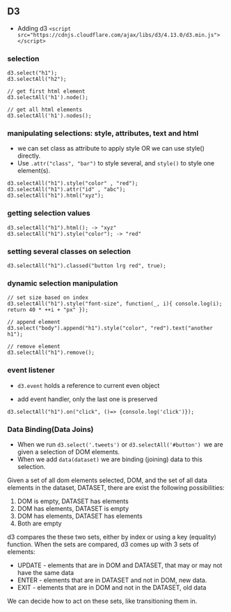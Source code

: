 ## D3

* Adding d3 `<script src="https://cdnjs.cloudflare.com/ajax/libs/d3/4.13.0/d3.min.js"></script>`

### selection
```
d3.select("h1");
d3.selectAll("h2");

// get first html element
d3.selectAll('h1').node();

// get all html elements
d3.selectAll('h1').nodes();

```

### manipulating selections: style, attributes, text and html

* we can set class as attribute to apply style OR we can use style() directly.
* Use `.attr("class", "bar")` to style several, and  `style()` to style one element(s).

```
d3.selectAll("h1").style("color" , "red");
d3.selectAll("h1").attr("id" , "abc");
d3.selectAll("h1").html("xyz");
```

### getting selection values

```
d3.selectAll("h1").html(); -> "xyz"
d3.selectAll("h1").style("color"); -> "red"
```

### setting several classes on selection

```
d3.selectAll("h1").classed("button lrg red", true);
```

### dynamic selection manipulation

```
// set size based on index
d3.selectAll("h1").style("font-size", function(_, i){ console.log(i); return 40 * ++i + "px" });

// append element
d3.select("body").append("h1").style("color", "red").text("another h1");

// remove element
d3.selectAll("h1").remove();
```

### event listener

* `d3.event` holds a reference to current even object

* add event handler, only the last one is preserved
```
d3.selectAll("h1").on("click", ()=> {console.log('click')});
```

### Data Binding(Data Joins)

* When we run `d3.select('.tweets')` or `d3.selectAll('#button') `we are given a selection of DOM elements.
* When we add `data(dataset)` we are binding (joining) data to this selection.

Given a set of all dom elements selected, DOM, and the set of all data elements in the dataset, DATASET, there are exist the following possibilities:

1. DOM is empty, DATASET has elements
2. DOM has elements, DATASET is empty
3. DOM has elements, DATASET has elements
4. Both are empty

d3 compares the these two sets, either by index or using a key (equality) function.
When the sets are compared, d3 comes up with 3 sets of elements:

* UPDATE - elements that are in DOM and DATASET, that may or may not have the same data
* ENTER - elements that are in DATASET and not in DOM, new data.
* EXIT - elements that are in DOM and not in the DATASET, old data

We can decide how to act on these sets, like transitioning them in.

